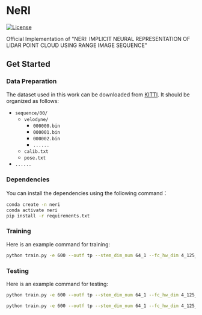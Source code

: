 # NeRI

[![License](https://img.shields.io/badge/license-MIT-blue.svg)](LICENSE)

Official Implementation of "NERI: IMPLICIT NEURAL REPRESENTATION OF LIDAR POINT CLOUD USING RANGE IMAGE SEQUENCE"
## Get Started
### Data Preparation
The dataset used in this work can be downloaded from [KITTI](https://www.cvlibs.net/datasets/kitti/index.php).
It should be organized as follows:
- `sequence/00/`
  - `velodyne/`
    - `000000.bin`
    - `000001.bin`
    - `000002.bin`
    - `......`
  - `calib.txt`
  - `pose.txt`
- `......`
### Dependencies
You can install the dependencies using the following command：
```bash
conda create -n neri
conda activate neri
pip install -r requirements.txt 
```

### Training
Here is an example command for training:
```bash
python train.py -e 600 --outf tp --stem_dim_num 64_1 --fc_hw_dim 4_125_26  --single_res --act swish --eval_freq=1 --temporal_embed='1.25_20' --translation_embed='1.25_30' --rotation_embed='1.25_30'  --segmentation --cfg='config/kitti_00.yaml' --strides 2 2 2 2
```
### Testing
Here is an example command for testing:
```bash
python train.py -e 600 --outf tp --stem_dim_num 64_1 --fc_hw_dim 4_125_26  --single_res --act swish --eval_freq=1 --temporal_embed='1.25_20' --translation_embed='1.25_30' --rotation_embed='1.25_30'  --segmentation --cfg='config/kitti_00.yaml' --strides 2 2 2 2 --eval_only --quant_bit=-1
```
```bash
python train.py -e 600 --outf tp --stem_dim_num 64_1 --fc_hw_dim 4_125_26  --single_res --act swish --eval_freq=1 --temporal_embed='1.25_20' --translation_embed='1.25_30' --rotation_embed='1.25_30'   --segmentation --cfg='config/kitti_00.yaml' --strides 2 2 2 2 --eval_only --quant_mode='pw-1' --quant_bit=16
```

